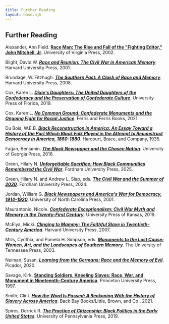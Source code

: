 ```yaml
---
title: Further Reading
layout: base.njk
---
```

<div id="further-reading" class="container" style="margin-top:10px;">

## Further Reading

Alexander, Ann Field. **[Race Man: The Rise and Fall of the "Fighting Editor," John Mitchell, Jr](https://www.upress.virginia.edu/title/3219/)**. University of Virginia Press, 2002. 

Blight, David W. ***[Race and Reunion: The Civil War in American Memory](https://www.hup.harvard.edu/books/9780674008199)***. Harvard University Press, 2001.

Brundage, W. Fitzhugh. ***[The Southern Past: A Clash of Race and Memory](https://www.hup.harvard.edu/books/9780674027213)***. Harvard University Press, 2008.

Cox, Karen L. ***[Dixie's Daughters: The United Daughters of the Confederacy and the Preservation of Confederate Culture](https://upf.com/book.asp?id=9780813064130)***. University Press of Florida, 2019.

Cox, Karen L. ***[No Common Ground: Confederate Monuments and the Ongoing Fight for Racial Justice](https://uncpress.org/book/9781469662671/no-common-ground/)***. Ferris and Ferris Books, 2021. 

Du Bois, W.E.B. ***[Black Reconstruction in America: An Essay Toward a History of the Part Which Black Folk Played in the Attempt to Reconstruct Democracy in America, 1860-1880](https://archive.org/details/blackreconstruc00dubo/page/n5/mode/2up)***. Harcourt, Brace, and Company, 1935. 

Fagan, Benjamin. ***[The Black Newspaper and the Chosen Nation](https://ugapress.org/book/9780820354699/the-black-newspaper-and-the-chosen-nation/)***. University of Georgia Press, 2016. 

Green, Hilary N. ***[Unforgettable Sacrifice: How Black Communities Remembered the Civil War](https://www.fordhampress.com/9781531508524/unforgettable-sacrifice/)***. Fordham University Press, 2025.

Green, Hilary N. and Andrew L. Slap, eds. ***[The Civil War and the Summer of 2020](https://www.fordhampress.com/9781531505004/the-civil-war-and-the-summer-of-2020/)***. Fordham University Press, 2024.

Jordan, William G. ***[Black Newspapers and America's War for Democracy, 1914-1920](https://uncpress.org/book/9780807849361/black-newspapers-and-americas-war-for-democracy-1914-1920/)***. University of North Carolina Press, 2001. 

Maurantonio, Nicole. ***[Confederate Exceptionalism: Civil War Myth and Memory in the Twenty-First Century](https://kansaspress.ku.edu/9780700634224/)***. University Press of Kansas, 2019. 

McElya, Micki. ***[Clinging to Mammy: The Faithful Slave in Twentieth-Century America](https://www.hup.harvard.edu/books/9780674024335)***. Harvard University Press, 2007.

Mills, Cynthia, and Pamela H. Simpson, eds. ***[Monuments to the Lost Cause: Women, Art, and the Landscapes of Southern Memory](https://utpress.org/title/monuments-to-the-lost-cause/)***. The University of Tennessee Press, 2003.

Neiman, Susan. ***[Learning from the Germans: Race and the Memory of Evil](https://us.macmillan.com/books/9780374715526/learningfromthegermans/)***. Picador, 2020.

Savage, Kirk. **[Standing Soldiers, Kneeling Slaves: Race, War, and Monument in Nineteenth-Century America](https://press.princeton.edu/books/paperback/9780691183152/standing-soldiers-kneeling-slaves?srsltid=AfmBOorgMlaAHt5cEmPOkYlpKLcMQe3evwhf8LwlCC8KOwZpgW2xj8Qp)**. Princeton University Press, 1997.

Smith, Clint. ***[How the Word Is Passed: A Reckoning With the History of Slavery Across America](https://www.clintsmithiii.com/how-the-word-is-passed)***. Back Bay Books/Little, Brown, and Co., 2021.

Spires, Derrick R. ***[The Practice of Citizenship: Black Politics in the Early United States](https://www.pennpress.org/9780812250800/the-practice-of-citizenship/)***. University of Pennsylvania Press, 2019.

</div>
